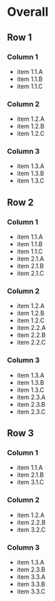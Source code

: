 # Overall

## Row 1

### Column 1

- item 1.1.A
- item 1.1.B
- item 1.1.C

### Column 2

- item 1.2.A
- item 1.2.B
- item 1.2.C

### Column 3

- item 1.3.A
- item 1.3.B
- item 1.3.C

## Row 2

### Column 1

- item 1.1.A
- item 1.1.B
- item 1.1.C
- item 2.1.A
- item 2.1.B
- item 2.1.C

### Column 2

- item 1.2.A
- item 1.2.B
- item 1.2.C
- item 2.2.A
- item 2.2.B
- item 2.2.C

### Column 3

- item 1.3.A
- item 1.3.B
- item 1.3.C
- item 2.3.A
- item 2.3.B
- item 2.3.C

## Row 3

### Column 1

- item 1.1.A
- item 2.1.B
- item 3.1.C

### Column 2

- item 1.2.A
- item 2.2.B
- item 3.2.C

### Column 3

- item 1.3.A
- item 2.3.B
- item 3.3.A
- item 3.3.B
- item 3.3.C
